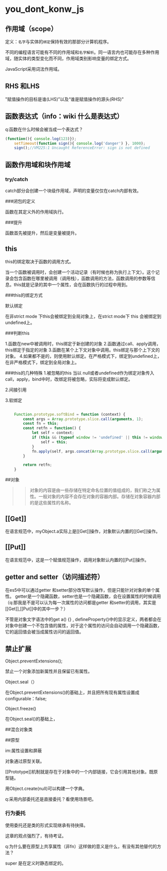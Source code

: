 # you_dont_konw_js

## 作用域（scope）

定义：``名字``与实体的``绑定``保持有效的那部分计算机程序。

不同的编程语言可能有不同的作用域和``名字解析``。同一语言内也可能存在多种作用域，随实体的类型变化而不同，作用域类别影响变量的绑定方式。

JavaScript采用词法作用域。

## RHS 和LHS

"赋值操作的目标是谁(LHS)”以及“谁是赋值操作的源头(RHS)"


## 函数表达式（info：wiki 什么是表达式）

q:函数在什么时候会被当成一个表达式？

```js
(function(){ console.log(123)});
    setTimeout(function sign(){ console.log('danger') }, 1000);
    sign();//VM225:1 Uncaught ReferenceError: sign is not defined
```

## 函数作用域和块作用域

### try/catch 
catch部分会创建一个块级作用域，声明的变量仅仅在catch内部有效。

###闭包的定义

函数在其定义外的作用域执行。

###提升

函数首先被提升，然后是变量被提升。
## this

this的绑定取决于函数的调用方式。

当一个函数被调用时，会创建一个活动记录（有时候也称为执行上下文）。这个记录会包含函数在哪里被调用（调用栈），函数调用的方法，函数调用的参数等信息。this就是记录的其中一个属性，会在函数执行的过程中用到。

###this的绑定方式

默认绑定

在非strict mode 下this会被绑定到全局对象上，在strict mode下 this 会被绑定到undefined上。

###判断this

1.函数在new中被调用时，this绑定于新创建的对象
2.函数通过call、apply调用，this绑定于指定的对象
3.函数在某个上下文对象中调用。this绑定与那个上下文的对象。
4.如果都不是的，则使用默认绑定。在严格模式下，绑定到undefined上，在非严格模式下，绑定到全局对象上。

###this的几种特殊
1.被忽略的this
当以 null或者undefined作为绑定对象传入call，apply，bind中时，改绑定将被忽略，实际将变成默认绑定。

2.间接引用

3.软绑定

```js
    
    Function.prototype.softBind = function (context) {
        const args = Array.prototype.slice.call(arguments, 1);
        const fn = this; 
        const retfn = function() {
            let self = context;
            if (this && (typeof window != 'undefined' || this != window) && (typeof global != 'undefined' || this != global)) {
                self = this;
            }
            fn.apply(self, args.concat(Array.prototype.slice.call(arguments)));
        }

        return retfn;
    }
```

##对象

>>对象的内容是由一些存储在特定命名位置的值组成的，我们称之为属性。一般对象的内容不会存在对象的容器内部。存储在对象容器内部的是这些属性的名称。

## [[Get]]

在语言规范中，myObject.a实际上是[[Get]]操作，对象默认内置的[[Get]]操作。

## [[Put]]

在语言规范中，这是一个赋值规范操作，调用对象默认内置的[[Put]]操作。

## getter and setter（访问描述符）

在es5中可以通过getter 和setter部分改写默认操作，但是只能针对对象的单个属性。
getter是一个隐藏函数，setter也是一个隐藏函数，会在设置属性的时候调用（q:那我是不是可以认为每一次属性的访问都是getter 和setter的调用，其实是[[Get]],[[Put]]中的其中一步？）

不管是对象文字语法中的get a() {} , defineProperty()中的显示定义，两者都会在对象中创建一个不包含值的属性，对于这个属性的访问会自动调用一个隐藏函数，它的返回值会被当成属性访问的返回值。

## 禁止扩展

Object.preventExtensions();

禁止一个对象添加新属性并且保留已有属性。

Object.seal（）

在Object.preventExtensions()的基础上，并且把所有现有属性设置成configurable：false;

Object.freeze()

在Object.seal()的基础上，

##混合对象类

##原型

im:属性设置和屏蔽

对象通过原型关联。

[[Prototype]]机制就是存在于对象中的一个内部链接，它会引用其他对象。既原型链。

用Object.create(null)可以构建一个字典。


q:采用内部委托还是直接委托？看使用场景吧。

### 行为委托

使用委托还是类的形式实现继承有待抉择。

这章的观点强烈了，有待考证。

q:为什么要在原型上共享属性（非fn）这样做的意义是什么，有没有其他替代的方法？

super 是在定义时静态绑定的。


